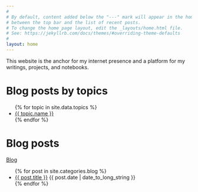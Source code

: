 ```yaml
---
#
# By default, content added below the "---" mark will appear in the home page
# between the top bar and the list of recent posts.
# To change the home page layout, edit the _layouts/home.html file.
# See: https://jekyllrb.com/docs/themes/#overriding-theme-defaults
#
layout: home
---
```


This website is the anchor for my internet presence and a platform for my writings, projects, and notebooks.

# Blog posts by topics

<ul class="topic_list">
  {% for topic in site.data.topics %}
    <li>
      <a href="/topics/{{ topic.slug }}">{{ topic.name }}</a>
    </li>
  {% endfor %}
</ul>

# Blog posts

[Blog](/blog/)

<ul class="spaced_list">
  {% for post in site.categories.blog %}
    <li>
      <a href="{{ post.url }}">{{ post.title }}</a> {{ post.date | date_to_long_string }}
    </li>
  {% endfor %}
</ul>
